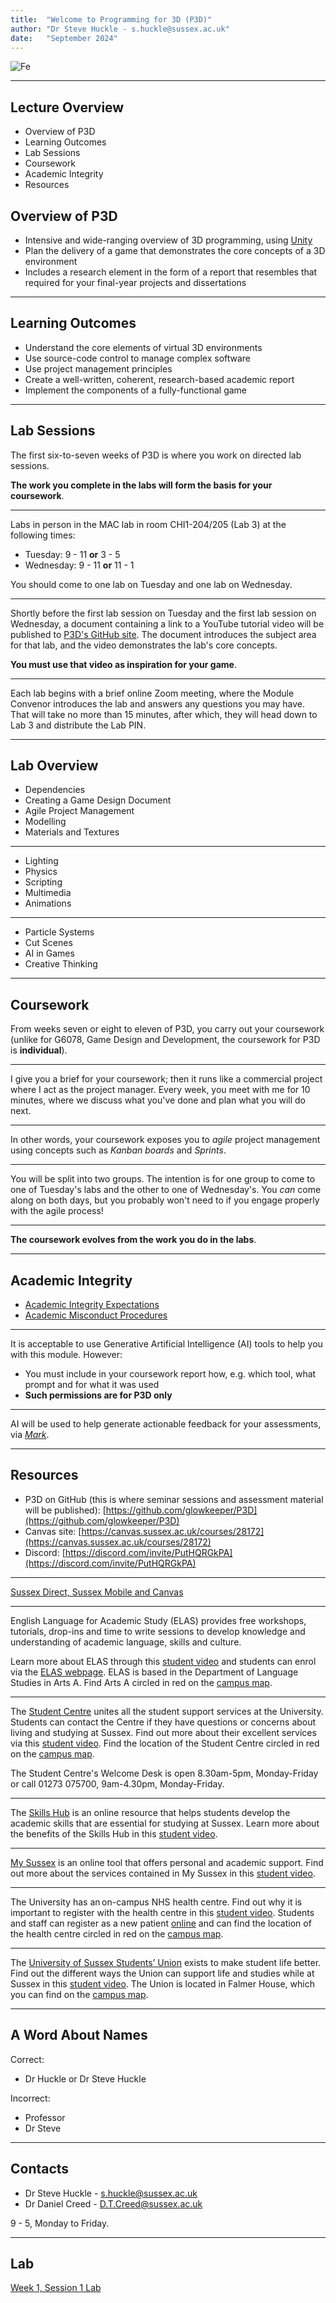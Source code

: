 ```yaml
---
title:  "Welcome to Programming for 3D (P3D)"
author: "Dr Steve Huckle - s.huckle@sussex.ac.uk"
date:   "September 2024"
---
```


![Fe](./images/fe.png)

- - -

## Lecture Overview

+ Overview of P3D
+ Learning Outcomes
+ Lab Sessions
+ Coursework
+ Academic Integrity
+ Resources

## Overview of P3D

+ Intensive and wide-ranging overview of 3D programming, using [Unity](https://unity.com/)
+ Plan the delivery of a game that demonstrates the core concepts of a 3D environment
+ Includes a research element in the form of a report that resembles that required for your final-year projects and dissertations

- - -

## Learning Outcomes

+ Understand the core elements of virtual 3D environments
+ Use source-code control to manage complex software
+ Use project management principles
+ Create a well-written, coherent, research-based academic report
+ Implement the components of a fully-functional game

- - -

## Lab Sessions

The first six-to-seven weeks of P3D is where you work on directed lab sessions.

**The work you complete in the labs will form the basis for your coursework**.

- - -

Labs in person in the MAC lab in room CHI1-204/205 (Lab 3) at the following times:

+ Tuesday: 9 - 11 **or** 3 - 5
+ Wednesday: 9 - 11 **or** 11 - 1

You should come to one lab on Tuesday and one lab on Wednesday.

- - -

Shortly before the first lab session on Tuesday and the first lab session on Wednesday, a document containing a link to a YouTube tutorial video will be published to [P3D's GitHub site](https://github.com/glowkeeper/P3D). The document introduces the subject area for that lab, and the video demonstrates the lab's core concepts.

**You must use that video as inspiration for your game**.

- - -

Each lab begins with a brief online Zoom meeting, where the Module Convenor introduces the lab and answers any questions you may have. That will take no more than 15 minutes, after which, they will head down to Lab 3 and distribute the Lab PIN.

- - -

## Lab Overview

+ Dependencies
+ Creating a Game Design Document
+ Agile Project Management
+ Modelling
+ Materials and Textures

- - -

+ Lighting
+ Physics
+ Scripting
+ Multimedia
+ Animations

- - -

+ Particle Systems
+ Cut Scenes
+ AI in Games
+ Creative Thinking

- - -

## Coursework

From weeks seven or eight to eleven of P3D, you carry out your coursework (unlike for G6078, Game Design and Development, the coursework for P3D is **individual**).

- - -

I give you a brief for your coursework; then it runs like a commercial project where I act as the project manager. Every week, you meet with me for 10 minutes, where we discuss what you've done and plan what you will do next.

- - -

In other words, your coursework exposes you to _agile_ project management using concepts such as _Kanban boards_ and _Sprints_.

- - -

You will be split into two groups. The intention is for one group to come to one of Tuesday's labs and the other to one of Wednesday's. You _can_ come along on both days, but you probably won't need to if you engage properly with the agile process!

- - -

**The coursework evolves from the work you do in the labs**.

- - -

## Academic Integrity

+ [Academic Integrity Expectations](https://www.sussex.ac.uk/skills-hub/referencing-and-academic-integrity#main)
+ [Academic Misconduct Procedures](https://student.sussex.ac.uk/complaints/against-you/misconduct)

- - -

It is acceptable to use Generative Artificial Intelligence (AI) tools to help you with this module. However:

+ You must include in your coursework report how, e.g. which tool, what prompt and for what it was used
+ **Such permissions are for P3D only**

- - -

AI will be used to help generate actionable feedback for your assessments, via [_Mark_](https://mark.education/).

- - -

## Resources

+ P3D on GitHub (this is where seminar sessions and assessment material will be published): [https://github.com/glowkeeper/P3D](https://github.com/glowkeeper/P3D)
+ Canvas site: [https://canvas.sussex.ac.uk/courses/28172](https://canvas.sussex.ac.uk/courses/28172)
+ Discord: [https://discord.com/invite/PutHQRGkPA](https://discord.com/invite/PutHQRGkPA)

- - -

[Sussex Direct, Sussex Mobile and Canvas](https://sussex.cloud.panopto.eu/Panopto/Pages/Viewer.aspx?id=48c66dcb-faf9-4bb7-9bbd-aeee00f09096)

- - -

English Language for Academic Study (ELAS) provides free workshops, tutorials, drop-ins and time to write sessions to develop knowledge and understanding of academic language, skills and culture.

Learn more about ELAS through this [student video](https://sussex.cloud.panopto.eu/Panopto/Pages/Viewer.aspx?id=3170febe-1904-4a75-8f8b-b1f0008977f7) and students can enrol via the [ELAS webpage](https://student.sussex.ac.uk/international/academic). ELAS is based in the Department of Language Studies in Arts A. Find Arts A circled in red on the [campus map](https://sussex.box.com/s/3v6suv9epf8i1ndwt7b9mzket23tatch).

- - -

The [Student Centre](https://student.sussex.ac.uk/centre/) unites all the student support services at the University. Students can contact the Centre if they have questions or concerns about living and studying at Sussex. Find out more about their excellent services via this [student video](https://sussex.cloud.panopto.eu/Panopto/Pages/Viewer.aspx?id=bfd64e91-07bd-41a1-9faf-b1f00092b07b). Find the location of the Student Centre circled in red on the [campus map](https://sussex.box.com/s/36ve2odnah5o7f89cxd90mr7y0cfvcrc). 

The Student Centre's Welcome Desk is open 8.30am-5pm, Monday-Friday or call 01273 075700, 9am-4.30pm, Monday-Friday.

- - -

The [Skills Hub](https://www.sussex.ac.uk/skills-hub/) is an online resource that helps students develop the academic skills that are essential for studying at Sussex. Learn more about the benefits of the Skills Hub in this [student video](https://sussex.cloud.panopto.eu/Panopto/Pages/Viewer.aspx?id=96114faf-3364-417a-99c8-b1f000993954).

- - -

[My Sussex](https://student.sussex.ac.uk/centre/system) is an online tool that offers personal and academic support. Find out more about the services contained in My Sussex in this [student video](https://sussex.cloud.panopto.eu/Panopto/Pages/Viewer.aspx?id=f70a17f4-8e46-4042-9ea4-b1f000af4ae5).

- - -

The University has an on-campus NHS health centre. Find out why it is important to register with the health centre in this [student video](https://sussex.cloud.panopto.eu/Panopto/Pages/Viewer.aspx?id=e486d8a8-dd0c-42d6-8114-b1f00090602c). Students and staff can register as a new patient [online](https://student.sussex.ac.uk/new-students/when-you-arrive/register-for-healthcare) and can find the location of the health centre circled in red on the [campus map](https://sussex.box.com/s/i5j8076lbmj7axgzd60l3x6k6gz2zxk1).

- - -

The [University of Sussex Students’ Union](https://sussexstudent.com/) exists to make student life better. Find out the different ways the Union can support life and studies while at Sussex in this [student video](https://sussex.cloud.panopto.eu/Panopto/Pages/Viewer.aspx?id=06d4c631-e837-4e77-8dd2-b1f00096dd75). The Union is located in Falmer House, which you can find on the [campus map](https://sussex.box.com/s/v9591h97n5uvo3rggsxixemwa324n5hw).  

- - -

## A Word About Names

Correct:

+ Dr Huckle or Dr Steve Huckle

Incorrect:

+ Professor
+ Dr Steve

- - -

## Contacts

+ Dr Steve Huckle - s.huckle@sussex.ac.uk
+ Dr Daniel Creed - D.T.Creed@sussex.ac.uk

9 - 5, Monday to Friday.

- - -

## Lab

[Week 1, Session 1 Lab](https://github.com/glowkeeper/Programmingfor3D/blob/main/docs/labs/week1Session1.md)
